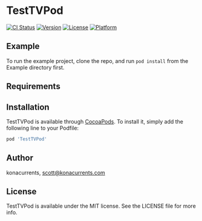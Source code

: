 # TestTVPod

[![CI Status](https://img.shields.io/travis/konacurrents/TestTVPod.svg?style=flat)](https://travis-ci.org/konacurrents/TestTVPod)
[![Version](https://img.shields.io/cocoapods/v/TestTVPod.svg?style=flat)](https://cocoapods.org/pods/TestTVPod)
[![License](https://img.shields.io/cocoapods/l/TestTVPod.svg?style=flat)](https://cocoapods.org/pods/TestTVPod)
[![Platform](https://img.shields.io/cocoapods/p/TestTVPod.svg?style=flat)](https://cocoapods.org/pods/TestTVPod)

## Example

To run the example project, clone the repo, and run `pod install` from the Example directory first.

## Requirements

## Installation

TestTVPod is available through [CocoaPods](https://cocoapods.org). To install
it, simply add the following line to your Podfile:

```ruby
pod 'TestTVPod'
```

## Author

konacurrents, scott@konacurrents.com

## License

TestTVPod is available under the MIT license. See the LICENSE file for more info.
